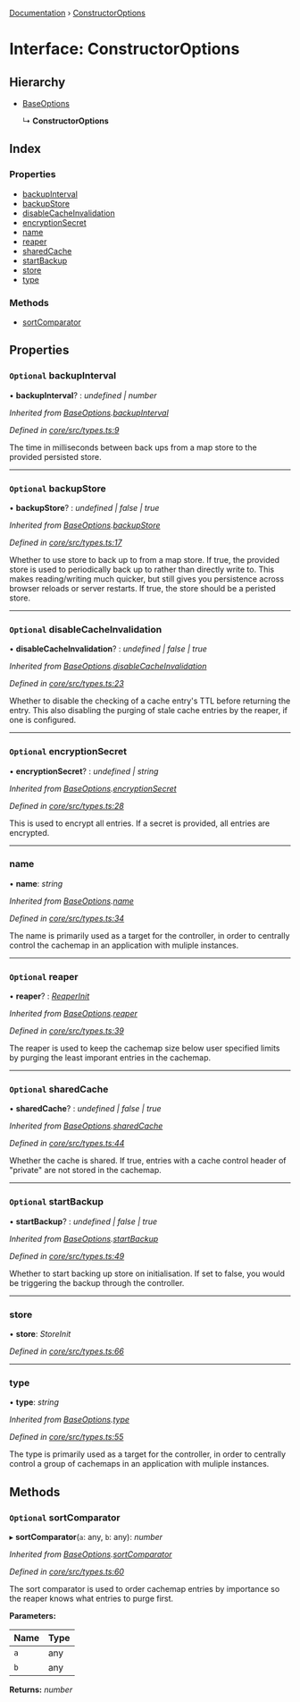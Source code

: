 [Documentation](../README.md) › [ConstructorOptions](constructoroptions.md)

# Interface: ConstructorOptions

## Hierarchy

* [BaseOptions](baseoptions.md)

  ↳ **ConstructorOptions**

## Index

### Properties

* [backupInterval](constructoroptions.md#optional-backupinterval)
* [backupStore](constructoroptions.md#optional-backupstore)
* [disableCacheInvalidation](constructoroptions.md#optional-disablecacheinvalidation)
* [encryptionSecret](constructoroptions.md#optional-encryptionsecret)
* [name](constructoroptions.md#name)
* [reaper](constructoroptions.md#optional-reaper)
* [sharedCache](constructoroptions.md#optional-sharedcache)
* [startBackup](constructoroptions.md#optional-startbackup)
* [store](constructoroptions.md#store)
* [type](constructoroptions.md#type)

### Methods

* [sortComparator](constructoroptions.md#optional-sortcomparator)

## Properties

### `Optional` backupInterval

• **backupInterval**? : *undefined | number*

*Inherited from [BaseOptions](baseoptions.md).[backupInterval](baseoptions.md#optional-backupinterval)*

*Defined in [core/src/types.ts:9](https://github.com/badbatch/cachemap/blob/27e229b/packages/core/src/types.ts#L9)*

The time in milliseconds between back ups from a map store
to the provided persisted store.

___

### `Optional` backupStore

• **backupStore**? : *undefined | false | true*

*Inherited from [BaseOptions](baseoptions.md).[backupStore](baseoptions.md#optional-backupstore)*

*Defined in [core/src/types.ts:17](https://github.com/badbatch/cachemap/blob/27e229b/packages/core/src/types.ts#L17)*

Whether to use store to back up to from a map store. If true,
the provided store is used to periodically back up to rather than
directly write to. This makes reading/writing much quicker, but
still gives you persistence across browser reloads or server
restarts. If true, the store should be a peristed store.

___

### `Optional` disableCacheInvalidation

• **disableCacheInvalidation**? : *undefined | false | true*

*Inherited from [BaseOptions](baseoptions.md).[disableCacheInvalidation](baseoptions.md#optional-disablecacheinvalidation)*

*Defined in [core/src/types.ts:23](https://github.com/badbatch/cachemap/blob/27e229b/packages/core/src/types.ts#L23)*

Whether to disable the checking of a cache entry's TTL before
returning the entry. This also disabling the purging of stale
cache entries by the reaper, if one is configured.

___

### `Optional` encryptionSecret

• **encryptionSecret**? : *undefined | string*

*Inherited from [BaseOptions](baseoptions.md).[encryptionSecret](baseoptions.md#optional-encryptionsecret)*

*Defined in [core/src/types.ts:28](https://github.com/badbatch/cachemap/blob/27e229b/packages/core/src/types.ts#L28)*

This is used to encrypt all entries. If a secret is provided,
all entries are encrypted.

___

###  name

• **name**: *string*

*Inherited from [BaseOptions](baseoptions.md).[name](baseoptions.md#name)*

*Defined in [core/src/types.ts:34](https://github.com/badbatch/cachemap/blob/27e229b/packages/core/src/types.ts#L34)*

The name is primarily used as a target for the controller, in order
to centrally control the cachemap in an application with muliple
instances.

___

### `Optional` reaper

• **reaper**? : *[ReaperInit](../README.md#reaperinit)*

*Inherited from [BaseOptions](baseoptions.md).[reaper](baseoptions.md#optional-reaper)*

*Defined in [core/src/types.ts:39](https://github.com/badbatch/cachemap/blob/27e229b/packages/core/src/types.ts#L39)*

The reaper is used to keep the cachemap size below user specified limits
by purging the least imporant entries in the cachemap.

___

### `Optional` sharedCache

• **sharedCache**? : *undefined | false | true*

*Inherited from [BaseOptions](baseoptions.md).[sharedCache](baseoptions.md#optional-sharedcache)*

*Defined in [core/src/types.ts:44](https://github.com/badbatch/cachemap/blob/27e229b/packages/core/src/types.ts#L44)*

Whether the cache is shared. If true, entries with a cache control
header of "private" are not stored in the cachemap.

___

### `Optional` startBackup

• **startBackup**? : *undefined | false | true*

*Inherited from [BaseOptions](baseoptions.md).[startBackup](baseoptions.md#optional-startbackup)*

*Defined in [core/src/types.ts:49](https://github.com/badbatch/cachemap/blob/27e229b/packages/core/src/types.ts#L49)*

Whether to start backing up store on initialisation. If set to false,
you would be triggering the backup through the controller.

___

###  store

• **store**: *StoreInit*

*Defined in [core/src/types.ts:66](https://github.com/badbatch/cachemap/blob/27e229b/packages/core/src/types.ts#L66)*

___

###  type

• **type**: *string*

*Inherited from [BaseOptions](baseoptions.md).[type](baseoptions.md#type)*

*Defined in [core/src/types.ts:55](https://github.com/badbatch/cachemap/blob/27e229b/packages/core/src/types.ts#L55)*

The type is primarily used as a target for the controller, in order
to centrally control a group of cachemaps in an application with muliple
instances.

## Methods

### `Optional` sortComparator

▸ **sortComparator**(`a`: any, `b`: any): *number*

*Inherited from [BaseOptions](baseoptions.md).[sortComparator](baseoptions.md#optional-sortcomparator)*

*Defined in [core/src/types.ts:60](https://github.com/badbatch/cachemap/blob/27e229b/packages/core/src/types.ts#L60)*

The sort comparator is used to order cachemap entries by importance so the
reaper knows what entries to purge first.

**Parameters:**

Name | Type |
------ | ------ |
`a` | any |
`b` | any |

**Returns:** *number*
